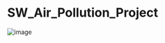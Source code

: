 # SW_Air_Pollution_Project

![image](https://github.com/eunjuyummy/SW_Air_Pollution_Project/assets/101487529/68670c75-da10-4edf-8516-6c4de31b4d35)
